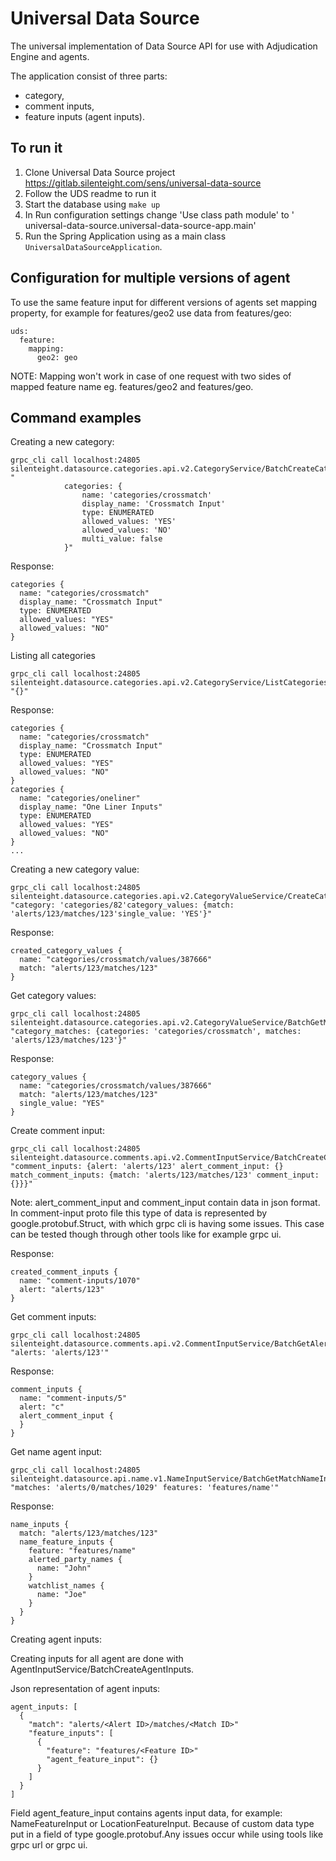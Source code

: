 # Universal Data Source

The universal implementation of Data Source API for use with Adjudication Engine and agents.

The application consist of three parts:

- category,
- comment inputs,
- feature inputs (agent inputs).

## To run it

1. Clone Universal Data Source project https://gitlab.silenteight.com/sens/universal-data-source
2. Follow the UDS readme to run it
3. Start the database using `make up`
4. In Run configuration settings change 'Use class path module' to '
   universal-data-source.universal-data-source-app.main'
5. Run the Spring Application using as a main class `UniversalDataSourceApplication`.

## Configuration for multiple versions of agent

To use the same feature input for different versions of agents set mapping property,
for example for features/geo2 use data from features/geo:

```
uds:
  feature:
    mapping:
      geo2: geo
```

NOTE: Mapping won't work in case of one request with two sides of mapped feature name
eg. features/geo2 and features/geo.


## Command examples

Creating a new category:

```
grpc_cli call localhost:24805 silenteight.datasource.categories.api.v2.CategoryService/BatchCreateCategories "
            categories: {
                name: 'categories/crossmatch'
                display_name: 'Crossmatch Input'
                type: ENUMERATED
                allowed_values: 'YES'
                allowed_values: 'NO'
                multi_value: false
            }"
```
Response:
```
categories {
  name: "categories/crossmatch"
  display_name: "Crossmatch Input"
  type: ENUMERATED
  allowed_values: "YES"
  allowed_values: "NO"
}
```
Listing all categories

```
grpc_cli call localhost:24805 silenteight.datasource.categories.api.v2.CategoryService/ListCategories "{}"
```

Response:
```
categories {
  name: "categories/crossmatch"
  display_name: "Crossmatch Input"
  type: ENUMERATED
  allowed_values: "YES"
  allowed_values: "NO"
}
categories {
  name: "categories/oneliner"
  display_name: "One Liner Inputs"
  type: ENUMERATED
  allowed_values: "YES"
  allowed_values: "NO"
}
...

```

Creating a new category value:

```
grpc_cli call localhost:24805 silenteight.datasource.categories.api.v2.CategoryValueService/CreateCategoryValues "category: 'categories/82'category_values: {match: 'alerts/123/matches/123'single_value: 'YES'}"
```
Response:
```
created_category_values {
  name: "categories/crossmatch/values/387666"
  match: "alerts/123/matches/123"
}
```

Get category values:

```
grpc_cli call localhost:24805 silenteight.datasource.categories.api.v2.CategoryValueService/BatchGetMatchesCategoryValues "category_matches: {categories: 'categories/crossmatch', matches: 'alerts/123/matches/123'}"
```

Response:
```
category_values {
  name: "categories/crossmatch/values/387666"
  match: "alerts/123/matches/123"
  single_value: "YES"
}
```

Create comment input:

```
grpc_cli call localhost:24805 silenteight.datasource.comments.api.v2.CommentInputService/BatchCreateCommentInput "comment_inputs: {alert: 'alerts/123' alert_comment_input: {} match_comment_inputs: {match: 'alerts/123/matches/123' comment_input: {}}}"
```
Note: alert_comment_input and comment_input contain data in json format. In comment-input proto file this type
of data is represented by google.protobuf.Struct, with which grpc cli is having some issues.
This case can be tested though through other tools like for example grpc ui.

Response:
```
created_comment_inputs {
  name: "comment-inputs/1070"
  alert: "alerts/123"
}
```

Get comment inputs:

```
grpc_cli call localhost:24805 silenteight.datasource.comments.api.v2.CommentInputService/BatchGetAlertsCommentInputs "alerts: 'alerts/123'"
```

Response:
```
comment_inputs {
  name: "comment-inputs/5"
  alert: "c"
  alert_comment_input {
  }
}
```

Get name agent input:

```
grpc_cli call localhost:24805 silenteight.datasource.api.name.v1.NameInputService/BatchGetMatchNameInputs "matches: 'alerts/0/matches/1029' features: 'features/name'"
```

Response:
```
name_inputs {
  match: "alerts/123/matches/123"
  name_feature_inputs {
    feature: "features/name"
    alerted_party_names {
      name: "John"
    }
    watchlist_names {
      name: "Joe"
    }
  }
}
```

Creating agent inputs:

Creating inputs for all agent are done with AgentInputService/BatchCreateAgentInputs.

Json representation of agent inputs:
```
agent_inputs: [
  {
    "match": "alerts/<Alert ID>/matches/<Match ID>"
    "feature_inputs": [
      {
        "feature": "features/<Feature ID>"
        "agent_feature_input": {}
      }
    ]
  }
]
```
Field agent_feature_input contains agents input data, for example: NameFeatureInput or
LocationFeatureInput. Because of custom data type put in a field of type google.protobuf.Any
issues occur while using tools like grpc url or grpc ui.
